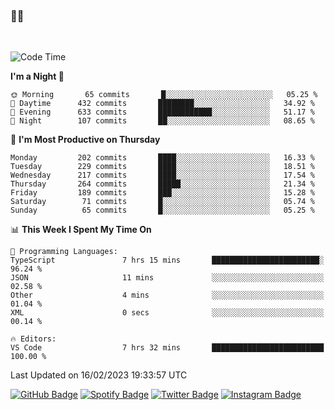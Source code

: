 ### 🤙🍺

<!-- <a href="https://github-readme-stats.vercel.app/api?username=hzak2xx&count_private=true&show_icons=true&theme=dracula">
  <img align="center" src="https://github-readme-stats.vercel.app/api?username=hzak2xx&count_private=true&show_icons=true&theme=dracula" />
</a>
</br> -->
</br>

<!--START_SECTION:waka-->
![Code Time](http://img.shields.io/badge/Code%20Time-2%2C173%20hrs%2042%20mins-blue)

**I'm a Night 🦉** 

```text
🌞 Morning       65 commits       █░░░░░░░░░░░░░░░░░░░░░░░░   05.25 % 
🌆 Daytime      432 commits       ████████░░░░░░░░░░░░░░░░░   34.92 % 
🌃 Evening      633 commits       ████████████░░░░░░░░░░░░░   51.17 % 
🌙 Night        107 commits       ██░░░░░░░░░░░░░░░░░░░░░░░   08.65 % 

```
📅 **I'm Most Productive on Thursday** 

```text
Monday         202 commits       ████░░░░░░░░░░░░░░░░░░░░░   16.33 % 
Tuesday        229 commits       ████░░░░░░░░░░░░░░░░░░░░░   18.51 % 
Wednesday      217 commits       ████░░░░░░░░░░░░░░░░░░░░░   17.54 % 
Thursday       264 commits       █████░░░░░░░░░░░░░░░░░░░░   21.34 % 
Friday         189 commits       ███░░░░░░░░░░░░░░░░░░░░░░   15.28 % 
Saturday        71 commits       █░░░░░░░░░░░░░░░░░░░░░░░░   05.74 % 
Sunday          65 commits       █░░░░░░░░░░░░░░░░░░░░░░░░   05.25 % 

```


📊 **This Week I Spent My Time On** 

```text
💬 Programming Languages: 
TypeScript               7 hrs 15 mins       ████████████████████████░   96.24 % 
JSON                     11 mins             ░░░░░░░░░░░░░░░░░░░░░░░░░   02.58 % 
Other                    4 mins              ░░░░░░░░░░░░░░░░░░░░░░░░░   01.04 % 
XML                      0 secs              ░░░░░░░░░░░░░░░░░░░░░░░░░   00.14 % 

🔥 Editors: 
VS Code                  7 hrs 32 mins       █████████████████████████   100.00 % 

```


 Last Updated on 16/02/2023 19:33:57 UTC
<!--END_SECTION:waka-->

[![GitHub Badge](https://img.shields.io/badge/GitHub-100000?style=for-the-badge&logo=github&logoColor=white)](https://github.com/hzak2xx)
[![Spotify Badge](https://img.shields.io/badge/Spotify-1ED760?&style=for-the-badge&logo=spotify&logoColor=white)](https://open.spotify.com/user/uf90s6sbbh75a1mt44clkhkvf)
[![Twitter Badge](https://img.shields.io/badge/Twitter-1DA1F2?style=for-the-badge&logo=twitter&logoColor=white)](https://twitter.com/hzak2xx)
[![Instagram Badge](https://img.shields.io/badge/Instagram-E4405F?style=for-the-badge&logo=instagram&logoColor=white)](https://www.instagram.com/hzak2xx/)
